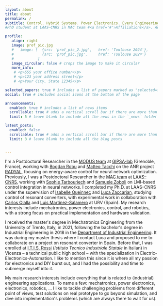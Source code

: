 ```yaml
---
layout: about
title: about
permalink: /
subtitle: Control. Hybrid Systems. Power Electronics. Every Engineering Application.
#PhD student at LAAS–CNRS in MAC team #<a href='#'>Affiliations</a>. Address. Contacts. Moto. Etc.

profile:
   align: right
   image: prof_pic.jpg
   #   image: [  {src: 'prof_pic_2.jpg',   href: 'Toulouse 2024'},
   #             {src: 'prof_pic.jpg',     href: 'Toulouse 2024'}
   #           ]
   image_circular: false # crops the image to make it circular
   more_info: 
    # <p>555 your office number</p>
    # <p>123 your address street</p>
    # <p>Your City, State 12345</p>

selected_papers: true # includes a list of papers marked as "selected={true}"
social: true # includes social icons at the bottom of the page

announcements:
  enabled: true # includes a list of news items
  scrollable: true # adds a vertical scroll bar if there are more than 3 news items
  limit: 5 # leave blank to include all the news in the `_news` folder

latest_posts:
  enabled: false
  scrollable: true # adds a vertical scroll bar if there are more than 3 new posts items
  limit: 3 # leave blank to include all the blog posts


---
```


<!-- var images = [
    {src: '1.jpg', href: '#link1'},
    {src: '2.jpg', href: '#link2'},
    {src: '3.jpg', href: '#link3'},
    {src: '4.jpg', href: '#link4'}
]; -->


I'm a Postdoctoral Researcher in the [MODUS team](https://www.gipsa-lab.grenoble-inp.fr/equipe/modus) at [GIPSA-lab](https://www.gipsa-lab.grenoble-inp.fr) (Grenoble, France), working with [Bogdan Robu](https://www.gipsa-lab.grenoble-inp.fr/~bogdan.robu/) and [Matteo Tacchi](https://matteotacchi.wordpress.com/) on the ANR project [RADYAL](https://project.inria.fr/radyal/), focusing on energy-aware control for neural network optimization.
Previously, I was a Postdoctoral Researcher in the [MAC team](https://www.laas.fr/en/teams/mac/) at [LAAS–CNRS](https://www.laas.fr/en), working with [Sophie Tarbouriech](https://homepages.laas.fr/tarbour/bio.html) and [Samuele Zoboli](https://samuelezoboli.github.io/) on LMI-based control integration in neural networks.
I completed my Ph.D. at LAAS–CNRS under the supervision of [Isabelle Queinnec](https://homepages.laas.fr/queinnec/) and [Luca Zaccarian](https://homepages.laas.fr/lzaccari/), studying control of resonant converters, with experimental work in collaboration with [Carlos Olalla](https://usuaris.tinet.cat/com.ea/) and [Luis Martínez-Salamero](https://scholar.google.com/citations?user=71pwBGoAAAAJ) at URV (Spain).
My research interests include mechatronics, power electronics, control, and robotics, with a strong focus on practical implementation and hardware validation.



<!-- Since March 2025 I am a Postdoctoral Researcher in the [MODUS team](https://www.gipsa-lab.grenoble-inp.fr/equipe/modus) at GIPSA-lab (Grenoble, France) working with [Bogdan Robu](https://www.gipsa-lab.grenoble-inp.fr/~bogdan.robu/) and [Matteo Tacchi](https://matteotacchi.wordpress.com/).
I am working inside the ANR project [RADYAL](https://project.inria.fr/radyal/) with the objective to add `control' to software and hardware optimization in order to reduce the energy consumption of neural networks. -->


<!-- I was a Postdoctoral Researcher for two months in the [MAC team](https://www.laas.fr/en/teams/mac/) at LAAS–CNRS (Toulouse, France) working with [Sophie  Tarbouriech](https://homepages.laas.fr/tarbour/bio.html) and [Samuele Zoboli](https://samuelezoboli.github.io/).
I worked on coding LMIs in Python using cvxpy to insert an ETM in a neural network. -->

<!-- I completed my Ph.D. in the [MAC team](https://www.laas.fr/en/teams/mac/) at LAAS–CNRS under the supervision of [Isabelle Queinnec](https://homepages.laas.fr/queinnec/) and [Luca Zaccarian](https://homepages.laas.fr/lzaccari/).
My thesis topic was revolving around the control of resonant converters. You can find an under-construction website [here](https://nzaupa.github.io/FPGA_resonant_converter/intro.html). The experimental part of this work is done in collaboration with [Carlos Olalla](https://usuaris.tinet.cat/com.ea/) and [Luis Martínez-Salamero](https://scholar.google.com/citations?user=71pwBGoAAAAJ) at the Power Electronics laboratory of the [GAEI group](http://sauron.etse.urv.es/gaei/index.html) of Universitat Rovira i Virgili (URV) in Tarragona, Spain.
During the thesis, I entered also in an ongoing work about the synchronization of identical linear multiagent systems in collaboration with [Giulia Giordano](http://giordanogiulia.altervista.org/) and [Sophie  Tarbouriech](https://homepages.laas.fr/tarbour/bio.html). -->

I received the master's degree in Mechatronics Engineering from the University of Trento, Italy, in 2021, following the bachelor's degree in Industrial Engineering in 2018 in the [Department of Industrial Engineering](https://www.dii.unitn.it/en). 
It was during my master thesis where I contact Luca and proposed to me to collaborate on a project on resonant converter in Spain.
Before that, I was enrolled at [I.T.I.S. Rossi](https://www.itisrossi.edu.it/) (_Istituto Tecnico Industriale Statale_ in Italian) in Vicenza – a technical public high school – with the specialization in Electric-Electronics-Automation. I like to mention this since it is where all my passion for electronics and DIY burst out, and I had the possibility and time to submerge myself into it.


My main research interests include everything that is related to (industrial) engineering applications.
To name a few: mechatronics, power electronics, electronics, robotics, ...
I like to tackle challenging problems from different point of views, test solutions on real prototype to go beyond simulation, and dive into implementation's problems (which are always there to wait for us).

